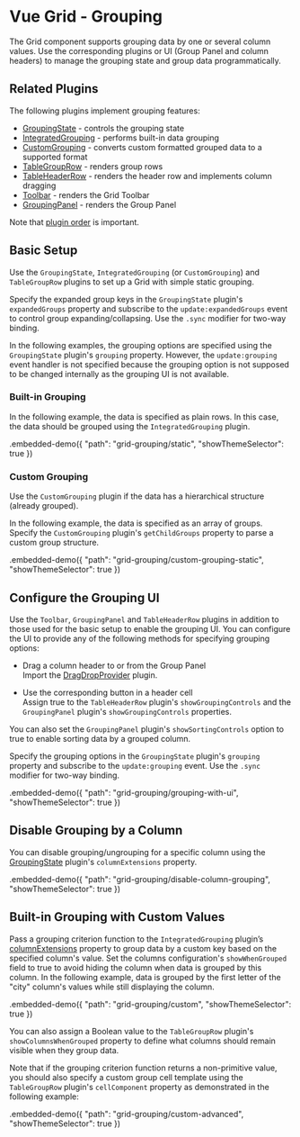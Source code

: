# Vue Grid - Grouping

The Grid component supports grouping data by one or several column values. Use the corresponding plugins or UI (Group Panel and column headers) to manage the grouping state and group data programmatically.

## Related Plugins

The following plugins implement grouping features:

- [GroupingState](../reference/grouping-state.md) - controls the grouping state
- [IntegratedGrouping](../reference/integrated-grouping.md) - performs built-in data grouping
- [CustomGrouping](../reference/custom-grouping.md) - converts custom formatted grouped data to a supported format
- [TableGroupRow](../reference/table-group-row.md) - renders group rows
- [TableHeaderRow](../reference/table-header-row.md) - renders the header row and implements column dragging
- [Toolbar](../reference/toolbar.md) - renders the Grid Toolbar
- [GroupingPanel](../reference/grouping-panel.md) - renders the Group Panel

Note that [plugin order](./plugin-overview.md#plugin-order) is important.

## Basic Setup

Use the `GroupingState`, `IntegratedGrouping` (or `CustomGrouping`) and `TableGroupRow` plugins to set up a Grid with simple static grouping.

Specify the expanded group keys in the `GroupingState` plugin's `expandedGroups` property and subscribe to the `update:expandedGroups` event to control group expanding/collapsing. Use the `.sync` modifier for two-way binding.

In the following examples, the grouping options are specified using the `GroupingState` plugin's `grouping` property. However, the `update:grouping` event handler is not specified because the grouping option is not supposed to be changed internally as the grouping UI is not available.

### Built-in Grouping

In the following example, the data is specified as plain rows. In this case, the data should be grouped using the `IntegratedGrouping` plugin.

.embedded-demo({ "path": "grid-grouping/static", "showThemeSelector": true })

### Custom Grouping

Use the `CustomGrouping` plugin if the data has a hierarchical structure (already grouped).

In the following example, the data is specified as an array of groups. Specify the `CustomGrouping` plugin's `getChildGroups` property to parse a custom group structure.

.embedded-demo({ "path": "grid-grouping/custom-grouping-static", "showThemeSelector": true })

## Configure the Grouping UI

Use the `Toolbar`, `GroupingPanel` and `TableHeaderRow` plugins in addition to those used for the basic setup to enable the grouping UI. You can configure the UI to provide any of the following methods for specifying grouping options:

- Drag a column header to or from the Group Panel  
 Import the [DragDropProvider](../reference/drag-drop-provider.md) plugin.

- Use the corresponding button in a header cell  
 Assign true to the `TableHeaderRow` plugin's `showGroupingControls` and the `GroupingPanel` plugin's `showGroupingControls` properties.

You can also set the `GroupingPanel` plugin's `showSortingControls` option to true to enable sorting data by a grouped column.

Specify the grouping options in the `GroupingState` plugin's `grouping` property and subscribe to the `update:grouping` event. Use the `.sync` modifier for two-way binding.

.embedded-demo({ "path": "grid-grouping/grouping-with-ui", "showThemeSelector": true })

## Disable Grouping by a Column

You can disable grouping/ungrouping for a specific column using the [GroupingState](../reference/grouping-state.md) plugin's `columnExtensions` property.

.embedded-demo({ "path": "grid-grouping/disable-column-grouping", "showThemeSelector": true })

## Built-in Grouping with Custom Values

Pass a grouping criterion function to the `IntegratedGrouping` plugin’s [columnExtensions](../reference/integrated-grouping.md#properties) property to group data by a custom key based on the specified column's value. Set the columns configuration's `showWhenGrouped` field to true to avoid hiding the column when data is grouped by this column. In the following example, data is grouped by the first letter of the "city" column's values while still displaying the column.

.embedded-demo({ "path": "grid-grouping/custom", "showThemeSelector": true })

You can also assign a Boolean value to the `TableGroupRow` plugin's `showColumnsWhenGrouped` property to define what columns should remain visible when they group data.

Note that if the grouping criterion function returns a non-primitive value, you should also specify a custom group cell template using the `TableGroupRow` plugin's `cellComponent` property as demonstrated in the following example:

.embedded-demo({ "path": "grid-grouping/custom-advanced", "showThemeSelector": true })

<!-- ## Remote Grouping

You can perform remote grouping by handling grouping state changes, generating a request based on the grouping state and sending it to a server that can return grouped data.

Grouping options are updated whenever an end-user interacts with the grouping UI. Handle grouping option changes using the `GroupingState` plugin's `update:grouping` and `update:expandedGroups` events and request data from the server using the newly applied grouping options.

Use the `CustomGrouping` plugin instead of the `IntegratedGrouping` plugin for remote grouping.

While waiting for a response from a server, there is a moment when the grouping state does not match the data in the `Grid`'s `rows` property. To avoid issues, temporarily assign the `grouping` and `expandedGroups` state fields' "old" values to the properties with the same names in the `GroupingState` plugin. This means configuration changes are not applied to the `Grid` immediately. Once the grouped data is received from the server, pass it to the `DxGrid` component's `rows` property and reset the `CustomGrouping` plugin's `grouping` and `expandedGroups` property values (set them to `null`). At this point, the `Grid` simultaneously applies the changes to its grouping configuration and receives the updated data set.

The following example demonstrates remote grouping with local expanding/collapsing, as well as the approach described in the previous paragraph:

.embedded-demo({ "path": "grid-grouping/remote-grouping-with-local-expanding", "showThemeSelector": true }) -->
